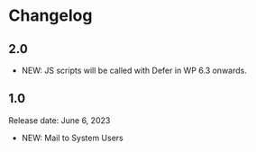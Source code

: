 # Changelog

## 2.0

* NEW: JS scripts will be called with Defer in WP 6.3 onwards.

## 1.0

Release date: June 6, 2023

* NEW: Mail to System Users